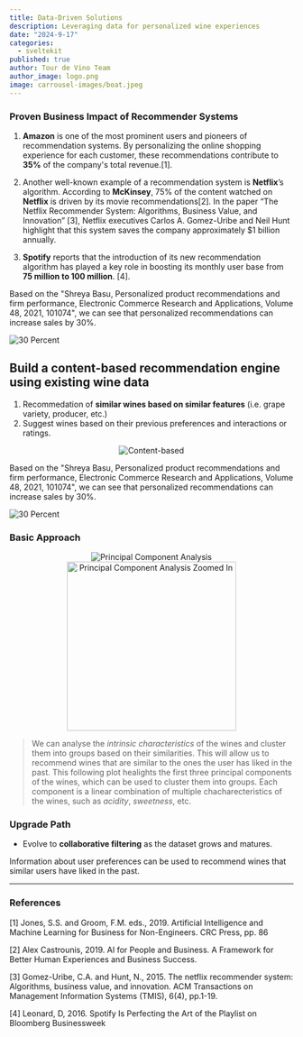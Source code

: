 ```yaml
---
title: Data-Driven Solutions
description: Leveraging data for personalized wine experiences
date: "2024-9-17"
categories:
  - sveltekit
published: true
author: Tour de Vino Team
author_image: logo.png
image: carrousel-images/boat.jpeg
---
```


### Proven Business Impact of Recommender Systems
1. **Amazon** is one of the most prominent users and pioneers of recommendation systems. By personalizing the online shopping experience for each customer, these recommendations contribute to **35%** of the company's total revenue.[1].

2. Another well-known example of a recommendation system is **Netflix**’s algorithm. According to **McKinsey**, 75% of the content watched on **Netflix** is driven by its movie recommendations[2]. In the paper “The Netflix Recommender System: Algorithms, Business Value, and Innovation” [3], Netflix executives Carlos A. Gomez-Uribe and Neil Hunt highlight that this system saves the company approximately $1 billion annually. 

3. **Spotify** reports that the introduction of its new recommendation algorithm has played a key role in boosting its monthly user base from **75 million to 100 million**. [4]. 

Based on the "Shreya Basu, Personalized product recommendations and firm performance, Electronic Commerce Research and Applications, Volume 48, 2021, 101074", we can see that personalized recommendations can increase sales by 30%.

![30 Percent](30percent.svg)

## Build a content-based recommendation engine using existing wine data

1. Recommedation of **similar wines based on similar features** (i.e. grape variety, producer, etc.)
2. Suggest wines based on their previous preferences and interactions or ratings.

<div style="text-align: center;">
  <img src="content_based_recommender.svg" alt="Content-based" />
</div>


Based on the "Shreya Basu, Personalized product recommendations and firm performance, Electronic Commerce Research and Applications, Volume 48, 2021, 101074", we can see that personalized recommendations can increase sales by 30%.

![30 Percent](30percent.svg)


### Basic Approach

<div style="text-align: center;">
  <img src="PCA.png" alt="Principal Component Analysis" />
  <img src="pca_zoom.png" alt="Principal Component Analysis Zoomed In" width="300"/>
</div>

> We can analyse the _intrinsic characteristics_ of the wines and cluster them into groups based on their similarities. This will allow us to recommend wines that are similar to the ones the user has liked in the past. This following plot healights the first three principal components of the wines, which can be used to cluster them into groups.
> Each component is a linear combination of multiple chacharecteristics of the wines, such as _acidity_, _sweetness_, etc.

### Upgrade Path

- Evolve to **collaborative filtering** as the dataset grows and matures.

Information about user preferences can be used to recommend wines that similar users have liked in the past.
<!-- 
This leads to:

# Immediate Engagement & Personalization

- Personalized Experience: Even without user data, the content-based recommendation engine provides relevant, personalized suggestions based on wine characteristics. This enhances customer experience immediately.

  - Metric: CTR for recommended wines, engagement on the platform.

# Revenue Growth Potential

# Increasing Conversion Rates

- Increased Sales: With more personalized suggestions, the system improves conversion rates and average order value as users are more likely to discover wines they love or add more bottles to their cart.

  - Metric: Purchase conversion rate, AOV.

# Scalability

# Customer Retention

Long-Term Value:

- Customer Retention and Loyalty: Over time, as more user data is collected, the system will drive repeat purchases by providing even more personalized suggestions. This fosters customer loyalty and increases the lifetime value of each customer.

  - Metric: Repeat purchase rate, user lifetime value (LTV).
-->
--- 


### References
[1] Jones, S.S. and Groom, F.M. eds., 2019. Artificial Intelligence and Machine Learning for Business for Non-Engineers. CRC Press, pp. 86

[2] Alex Castrounis, 2019. AI for People and Business. A Framework for Better Human Experiences and Business Success.

[3] Gomez-Uribe, C.A. and Hunt, N., 2015. The netflix recommender system: Algorithms, business value, and innovation. ACM Transactions on Management Information Systems (TMIS), 6(4), pp.1-19.

[4] Leonard, D, 2016. Spotify Is Perfecting the Art of the Playlist on Bloomberg Businessweek
